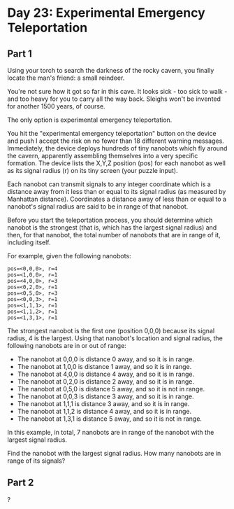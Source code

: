 # Day 23: Experimental Emergency Teleportation

## Part 1

Using your torch to search the darkness of the rocky cavern, you finally locate the man's friend: a small reindeer.

You're not sure how it got so far in this cave. It looks sick - too sick to walk - and too heavy for you to carry all the way back. Sleighs won't be invented for another 1500 years, of course.

The only option is experimental emergency teleportation.

You hit the "experimental emergency teleportation" button on the device and push I accept the risk on no fewer than 18 different warning messages. Immediately, the device deploys hundreds of tiny nanobots which fly around the cavern, apparently assembling themselves into a very specific formation. The device lists the X,Y,Z position (pos) for each nanobot as well as its signal radius (r) on its tiny screen (your puzzle input).

Each nanobot can transmit signals to any integer coordinate which is a distance away from it less than or equal to its signal radius (as measured by Manhattan distance). Coordinates a distance away of less than or equal to a nanobot's signal radius are said to be in range of that nanobot.

Before you start the teleportation process, you should determine which nanobot is the strongest (that is, which has the largest signal radius) and then, for that nanobot, the total number of nanobots that are in range of it, including itself.

For example, given the following nanobots:

```
pos=<0,0,0>, r=4
pos=<1,0,0>, r=1
pos=<4,0,0>, r=3
pos=<0,2,0>, r=1
pos=<0,5,0>, r=3
pos=<0,0,3>, r=1
pos=<1,1,1>, r=1
pos=<1,1,2>, r=1
pos=<1,3,1>, r=1
```

The strongest nanobot is the first one (position 0,0,0) because its signal radius, 4 is the largest. Using that nanobot's location and signal radius, the following nanobots are in or out of range:


* The nanobot at 0,0,0 is distance 0 away, and so it is in range.
* The nanobot at 1,0,0 is distance 1 away, and so it is in range.
* The nanobot at 4,0,0 is distance 4 away, and so it is in range.
* The nanobot at 0,2,0 is distance 2 away, and so it is in range.
* The nanobot at 0,5,0 is distance 5 away, and so it is not in range.
* The nanobot at 0,0,3 is distance 3 away, and so it is in range.
* The nanobot at 1,1,1 is distance 3 away, and so it is in range.
* The nanobot at 1,1,2 is distance 4 away, and so it is in range.
* The nanobot at 1,3,1 is distance 5 away, and so it is not in range.

In this example, in total, 7 nanobots are in range of the nanobot with the largest signal radius.

Find the nanobot with the largest signal radius. How many nanobots are in range of its signals?

## Part 2

?
